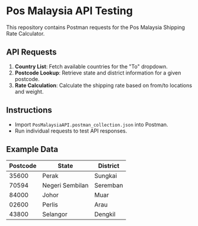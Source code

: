 # Pos Malaysia API Testing

This repository contains Postman requests for the Pos Malaysia Shipping Rate Calculator.

## API Requests
1. **Country List**: Fetch available countries for the "To" dropdown.
2. **Postcode Lookup**: Retrieve state and district information for a given postcode.
3. **Rate Calculation**: Calculate the shipping rate based on from/to locations and weight.

## Instructions
- Import `PosMalaysiaAPI.postman_collection.json` into Postman.
- Run individual requests to test API responses.

## Example Data
| Postcode | State           | District   |
|----------|----------------|------------|
| 35600    | Perak          | Sungkai    |
| 70594    | Negeri Sembilan | Seremban   |
| 84000    | Johor          | Muar       |
| 02600    | Perlis         | Arau       |
| 43800    | Selangor       | Dengkil    |


